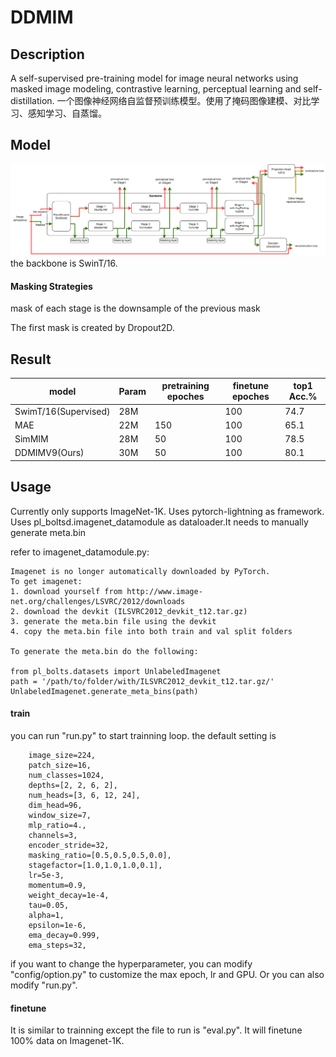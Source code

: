 # DDMIM

## Description
A self-supervised pre-training model for image neural networks using masked image modeling, contrastive learning, perceptual learning and self-distillation.
一个图像神经网络自监督预训练模型。使用了掩码图像建模、对比学习、感知学习、自蒸馏。

## Model 
![](data/structure3.drawio.png)
the backbone is SwinT/16.
#### Masking Strategies
mask of each stage  is the downsample of the previous mask 

The first mask is created by Dropout2D.

## Result
|model|Param|pretraining epoches|finetune epoches|top1 Acc.%|
|-|-|-|-|-|
|SwimT/16(Supervised)|28M||100|74.7|
|MAE|22M|150|100|65.1|
|SimMIM|28M|50|100|78.5|
|DDMIMV9(Ours)|30M|50|100|80.1|

## Usage

Currently only supports ImageNet-1K.
Uses pytorch-lightning as framework.
Uses pl_boltsd.imagenet_datamodule as dataloader.It needs to manually generate meta.bin

refer to imagenet_datamodule.py:

    Imagenet is no longer automatically downloaded by PyTorch.
    To get imagenet:
    1. download yourself from http://www.image-net.org/challenges/LSVRC/2012/downloads
    2. download the devkit (ILSVRC2012_devkit_t12.tar.gz)
    3. generate the meta.bin file using the devkit
    4. copy the meta.bin file into both train and val split folders

    To generate the meta.bin do the following:

    from pl_bolts.datasets import UnlabeledImagenet
    path = '/path/to/folder/with/ILSVRC2012_devkit_t12.tar.gz/'
    UnlabeledImagenet.generate_meta_bins(path)
#### train
you can run "run.py" to start trainning loop.
the default setting is 

        image_size=224,
        patch_size=16,
        num_classes=1024,
        depths=[2, 2, 6, 2],
        num_heads=[3, 6, 12, 24],
        dim_head=96,
        window_size=7, 
        mlp_ratio=4.,
        channels=3,
        encoder_stride=32,
        masking_ratio=[0.5,0.5,0.5,0.0],
        stagefactor=[1.0,1.0,1.0,0.1],
        lr=5e-3,
        momentum=0.9,
        weight_decay=1e-4,
        tau=0.05,
        alpha=1,
        epsilon=1e-6,
        ema_decay=0.999,
        ema_steps=32,

if you want to change the hyperparameter, you can modify "config/option.py" to customize the max epoch, lr and GPU. Or you can also modify "run.py".
#### finetune
It is similar to trainning except the file to run is "eval.py". It will finetune 100% data on Imagenet-1K.

